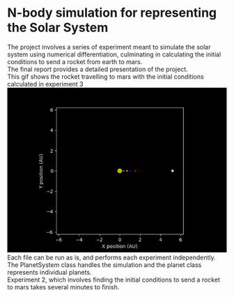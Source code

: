 # N-body simulation for representing the Solar System
The project involves a series of experiment meant to simulate the solar system using numerical differentiation, culminating in calculating the initial conditions to send a rocket from earth to mars.\
The final report provides a detailed presentation of the project.\
This gif shows the rocket travelling to mars with the initial conditions calculated in experiment 3\
![image](https://github.com/Dimitris-X/Solar-System-Simulation/blob/main/Mars%20Mission%20video.gif)\
Each file can be run as is, and performs each experiment independently.\
The PlanetSystem class handles the simulation and the planet class represents individual planets.\
Experiment 2, which involves finding the initial conditions to send a rocket to mars takes several minutes to finish.
